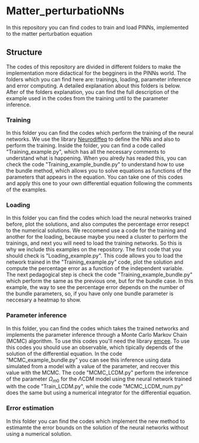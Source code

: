 # Matter_perturbatioNNs
In this repository you can find codes to train and load PINNs, implemented to the matter perturbation equation

## Structure
The codes of this repository are divided in different folders to make the implementation more didactical for the begginers in the PINNs world. The folders which you can find here are: trainings, loading, parameter inference and error computing. A detailed explanation about this folders is below. After of the folders explanation, you can find the full description of the example used in the codes from the training until to the parameter inference.

### Training
In this folder you can find the codes which perform the training of the neural networks. We use the library [Neurodiffeq](https://neurodiffeq.readthedocs.io/en/latest/intro.html) to define the NNs and also to perform the training. Inside the folder, you can find a code called "Training_example.py", which has all the necessary comments to understand what is happening. When you alredy has readed this, you can check the code "Training_example_bundle.py" to understand how to use the bundle method, which allows you to solve equations as functions of the parameters that appears in the equation. You can take one of this codes and apply this one to your own differential equation following the comments of the examples.

### Loading
In this folder you can find the codes which load the neural networks trained before, plot the solutions, and also computes the percentage error resepct to the numerical solutions. We reccomend use a code for the training and another for the loading, because maybe you need a cluster to perform the trainings, and next you will need to load the training networks. So this is why we include this examples on the repository. The first code that you should check is "Loading_example.py". This code allows you to load the network trained in the "Training_example.py" code, plot the solution and compute the percentage error as a function of the independent variable. The next pedagogical step is check the code "Training_example_bundle.py" which perform the same as the previous one, but for the bundle case. In this example, the way to see the percentage error depends on the number of the bundle parameters, so, if you have only one bundle parameter is neccesary a heatmap to show.

### Parameter inference
In this folder, you can find the codes which takes the trained networks and implements the parameter inference through a Monte Carlo Markov Chain (MCMC) algorithm. To use this codes you'll need the library [emcee](https://emcee.readthedocs.io/en/stable/). To use this codes you should use an observable, which tipically depends of the solution of the differential equation. In the code "MCMC_example_bundle.py" you can see this inference using data simulated from a model with a value of the parameter, and recover this value with the MCMC. The code "MCMC_LCDM.py" perform the inference of the parameter $\Omega_{m0}$ for the $\Lambda$CDM model using the neural network trained with the code "Train_LCDM.py", while the code "MCMC_LCDM_num.py" does the same but using a numerical integrator for the differential equation.

### Error estimation
In this folder you can find the codes which implement the new method to estimamte the error bounds on the solution of the neural networks without using a numerical solution.  
